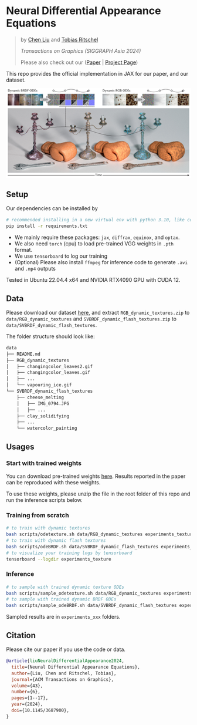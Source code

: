 # Neural Differential Appearance Equations

> by [Chen Liu](https://ryushinn.github.io/) and [Tobias Ritschel](https://www.homepages.ucl.ac.uk/~ucactri/)
>
> _Transactions on Graphics (SIGGRAPH Asia 2024)_
>
> Please also check out our ([Paper](https://arxiv.org/pdf/2410.07128) | [Project Page](https://ryushinn.github.io/ode-appearance))

This repo provides the official implementation in JAX for our paper, and our dataset.

<!-- ## PyTorch Notebook -->

<!-- While the main implementation is in JAX, we have a Jupyter notebook with a minimal example of our method written in PyTorch, here. -->

![Teaser](assets/teaser.jpg)

## Setup

Our dependencies can be installed by

```bash
# recommended installing in a new virtual env with python 3.10, like conda
pip install -r requirements.txt
```

- We mainly require these packages: `jax`, `diffrax`, `equinox`, and `optax`.
- We also need `torch` (cpu) to load pre-trained VGG weights in `.pth` format.
- We use `tensorboard` to log our training
- (Optional) Please also install `ffmpeg` for inference code to generate `.avi` and `.mp4` outputs

Tested in Ubuntu 22.04.4 x64 and NVIDIA RTX4090 GPU with CUDA 12.

## Data

Please download our dataset [here](data/README.md), and extract `RGB_dynamic_textures.zip` to `data/RGB_dynamic_textures` and `SVBRDF_dynamic_flash_textures.zip` to `data/SVBRDF_dynamic_flash_textures`.

The folder structure should look like:

```bash
data
├── README.md
├── RGB_dynamic_textures
│   ├── changingcolor_leaves2.gif
│   ├── changingcolor_leaves.gif
│   ├── ...
│   └── vapouring_ice.gif
└── SVBRDF_dynamic_flash_textures
    ├── cheese_melting
    │   ├── IMG_0794.JPG
    │   ├── ...
    ├── clay_solidifying
    ├── ...
    └── watercolor_painting
```

## Usages

### Start with trained weights

You can download pre-trained weights [here](https://drive.google.com/file/d/10pjNWawgkpZOla_c4ljNGXy9Z7rh85h5/view?usp=sharing). Results reported in the paper can be reproduced with these weights.

To use these weights, please unzip the file in the root folder of this repo and run the inference scripts below.

### Training from scratch

```bash
# to train with dynamic textures
bash scripts/odetexture.sh data/RGB_dynamic_textures experiments_texture
# to train with dynamic flash textures
bash scripts/odeBRDF.sh data/SVBRDF_dynamic_flash_textures experiments_svbrdf
# to visualize your training logs by tensorboard
tensorboard --logdir experiments_texture
```

### Inference

```bash
# to sample with trained dynamic texture ODEs
bash scripts/sample_odetexture.sh data/RGB_dynamic_textures experiments_texture
# to sample with trained dynamic BRDF ODEs
bash scripts/sample_odeBRDF.sh data/SVBRDF_dynamic_flash_textures experiments_svbrdf
```

Sampled results are in `experiments_xxx` folders.

## Citation

Please cite our paper if you use the code or data.

```bibtex
@article{liuNeuralDifferentialAppearance2024,
  title={Neural Differential Appearance Equations},
  author={Liu, Chen and Ritschel, Tobias},
  journal={ACM Transactions on Graphics},
  volume={43},
  number={6},
  pages={1--17},
  year={2024},
  doi={10.1145/3687900},
}
```
